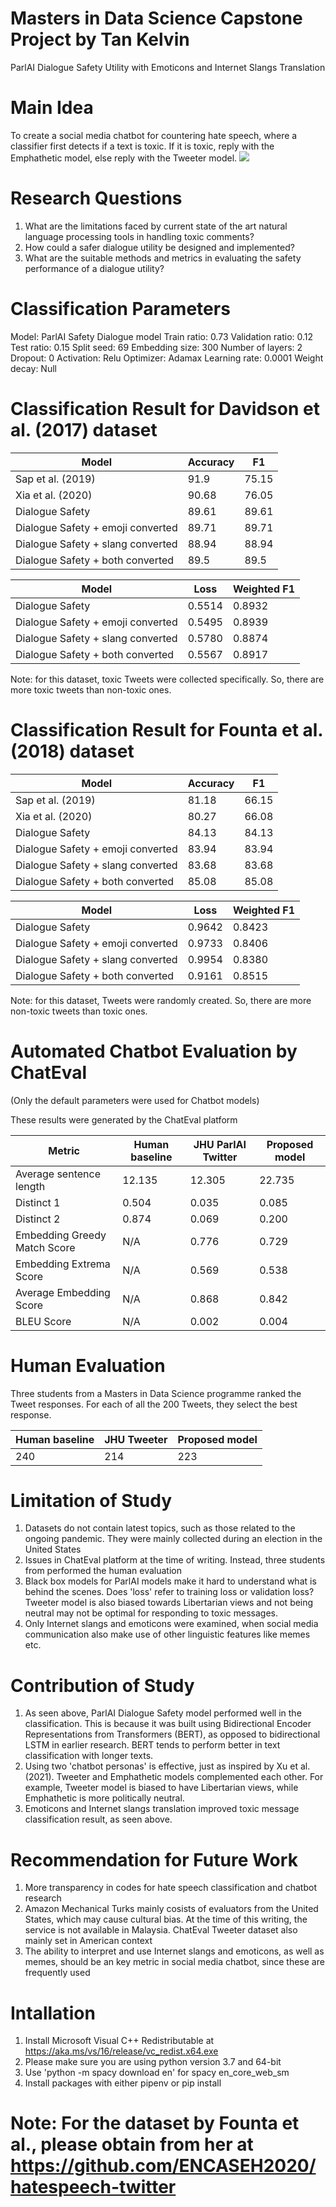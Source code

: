 # Masters in Data Science Capstone Project by Tan Kelvin

ParlAI Dialogue Safety Utility with Emoticons and Internet Slangs Translation

# Main Idea
To create a social media chatbot for countering hate speech, where a classifier first detects if a text is toxic. If it is toxic, reply with the Emphathetic model, else reply with the Tweeter model.
<img
src="https://github.com/nopynospy/parl-ai/blob/colab_branch/flowcharts/chatbotflow.png"
raw=true
/>

# Research Questions
1.	What are the limitations faced by current state of the art natural language processing tools in handling toxic comments?
2.	How could a safer dialogue utility be designed and implemented?
3.	What are the suitable methods and metrics in evaluating the safety performance of a dialogue utility?

# Classification Parameters

Model: ParlAI Safety Dialogue model
Train ratio: 0.73
Validation ratio: 0.12
Test ratio: 0.15
Split seed: 69
Embedding size: 300
Number of layers: 2
Dropout: 0
Activation: Relu
Optimizer: Adamax
Learning rate: 0.0001
Weight decay: Null

# Classification Result for Davidson et al. (2017) dataset

| Model  | Accuracy | F1 |
| ------------- | ------------- | ------------- |
| Sap et al. (2019)  | 91.9  | 75.15  |
| Xia et al. (2020)  | 90.68  | 76.05  |
| Dialogue Safety  | 89.61  | 89.61  |
| Dialogue Safety + emoji converted  | 89.71  | 89.71  |
| Dialogue Safety + slang converted | 88.94  | 88.94  |
| Dialogue Safety + both converted  | 89.5  | 89.5  |

| Model  | Loss | Weighted F1 |
| ------------- | ------------- | ------------- |
| Dialogue Safety  | 0.5514  | 0.8932  |
| Dialogue Safety + emoji converted  | 0.5495  | 0.8939  |
| Dialogue Safety + slang converted | 0.5780  | 0.8874  |
| Dialogue Safety + both converted  | 0.5567  | 0.8917  |

Note: for this dataset, toxic Tweets were collected specifically. So, there are more toxic tweets than non-toxic ones.

# Classification Result for Founta et al. (2018) dataset

| Model  | Accuracy | F1 |
| ------------- | ------------- | ------------- |
| Sap et al. (2019)  | 81.18  | 66.15  |
| Xia et al. (2020)  | 80.27  | 66.08  |
| Dialogue Safety  | 84.13  | 84.13  |
| Dialogue Safety + emoji converted  | 83.94  | 83.94  |
| Dialogue Safety + slang converted | 83.68  | 83.68  |
| Dialogue Safety + both converted  | 85.08  | 85.08  |

| Model  | Loss | Weighted F1 |
| ------------- | ------------- | ------------- |
| Dialogue Safety  | 0.9642  | 0.8423  |
| Dialogue Safety + emoji converted  | 0.9733  | 0.8406  |
| Dialogue Safety + slang converted | 0.9954  | 0.8380  |
| Dialogue Safety + both converted  | 0.9161  | 0.8515  |

Note: for this dataset, Tweets were randomly created. So, there are more non-toxic tweets than toxic ones.

# Automated Chatbot Evaluation by ChatEval

(Only the default parameters were used for Chatbot models)

These results were generated by the ChatEval platform

| Metric  | Human baseline | JHU ParlAI Twitter | Proposed model |
| ------------- | ------------- | ------------- | ------------- |
| Average sentence length  | 12.135  | 12.305  | 22.735  |
| Distinct 1  | 0.504  | 0.035  | 0.085  |
| Distinct 2  | 0.874  | 0.069  | 0.200  |
| Embedding Greedy Match Score  | N/A  | 0.776  | 0.729  |
| Embedding Extrema Score  | N/A  | 0.569  | 0.538  |
| Average Embedding Score  | N/A  | 0.868  | 0.842  |
| BLEU Score  | N/A  | 0.002  | 0.004  |

# Human Evaluation

Three students from a Masters in Data Science programme ranked the Tweet responses. For each of all the 200 Tweets, they select the best response.

| Human baseline  | JHU Tweeter | Proposed model |
| ------------- | ------------- | ------------- |
| 240  | 214  | 223  |

# Limitation of Study

1. Datasets do not contain latest topics, such as those related to the ongoing pandemic. They were mainly collected during an election in the United States
2. Issues in ChatEval platform at the time of writing. Instead, three students from performed the human evaluation
3. Black box models for ParlAI models make it hard to understand what is behind the scenes. Does 'loss' refer to training loss or validation loss? Tweeter model is also biased towards Libertarian views and not being neutral may not be optimal for responding to toxic messages.
4. Only Internet slangs and emoticons were examined, when social media communication also make use of other linguistic features like memes etc.

# Contribution of Study

1. As seen above, ParlAI Dialogue Safety model performed well in the classification. This is because it was built using Bidirectional Encoder Representations from Transformers (BERT), as opposed to bidirectional LSTM in earlier research. BERT tends to perform better in text classification with longer texts.
2. Using two 'chatbot personas' is effective, just as inspired by Xu et al. (2021). Tweeter and Emphathetic models complemented each other. For example, Tweeter model is biased to have Libertarian views, while Emphathetic is more politically neutral.
3. Emoticons and Internet slangs translation improved toxic message classification result, as seen above.

# Recommendation for Future Work

1. More transparency in codes for hate speech classification and chatbot research
2. Amazon Mechanical Turks mainly cosists of evaluators from the United States, which may cause cultural bias. At the time of this writing, the service is not available in Malaysia. ChatEval Tweeter dataset also mainly set in American context
3. The ability to interpret and use Internet slangs and emoticons, as well as memes, should be an key metric in social media chatbot, since these are frequently used

# Intallation
1. Install Microsoft Visual C++ Redistributable at https://aka.ms/vs/16/release/vc_redist.x64.exe
2. Please make sure you are using python version 3.7 and 64-bit
3. Use 'python -m spacy download en' for spacy en_core_web_sm
4. Install packages with either pipenv or pip install

# Note: For the dataset by Founta et al., please obtain from her at https://github.com/ENCASEH2020/hatespeech-twitter